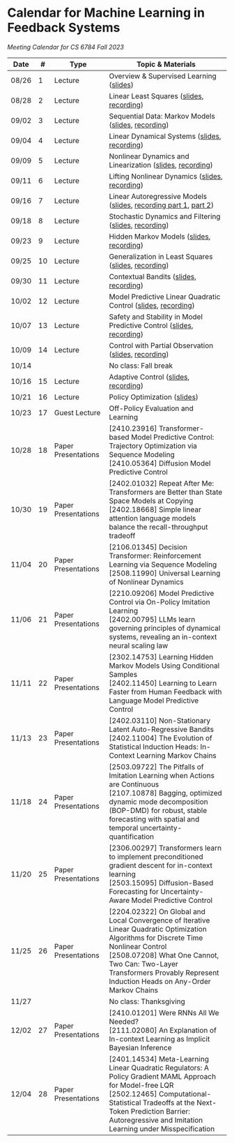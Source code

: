 # Calendar for Machine Learning in Feedback Systems
*Meeting Calendar for CS 6784 Fall 2023*

| Date | # | Type | Topic & Materials |
| --- | --- | --- | --- |
| 08/26 | 1 | Lecture | Overview & Supervised Learning ([slides](https://slides.com/sarahdean-2/01-overview-ml-in-feedback-sys-f25)) |
| 08/28 | 2 | Lecture | Linear Least Squares ([slides](https://slides.com/sarahdean-2/02-supervised-learning-least-squares-ml-in-feedback-sys-f25), [recording](https://vod.video.cornell.edu/media/Lecture+2%3A+Least+Squares+%28ML+In+Feedback+Sys+F25%29/1_4hv15ez1)) |
| 09/02 | 3 | Lecture | Sequential Data: Markov Models ([slides](https://slides.com/sarahdean-2/03-sequential-data-markov-models-f25), [recording](https://vod.video.cornell.edu/media/Lecture+3%3A+Markov+Models+%28ML+In+Feedback+Sys+F25%29/1_sotmjfhf)) |
| 09/04 | 4 | Lecture | Linear Dynamical Systems ([slides](https://slides.com/sarahdean-2/04-linear-dynamics-ml-feedback-sys-f25), [recording](https://vod.video.cornell.edu/media/Lecture+3%3A+Linear+Dynamics+Models+%28ML+in+Feedback+Sys+F25%29/1_kgnawf0m)) |
| 09/09 | 5 | Lecture | Nonlinear Dynamics and Linearization ([slides](https://slides.com/sarahdean-2/05-nonlin-dynamics-ml-feedback-sys-f25), [recording](https://vod.video.cornell.edu/media/+Lecture+4%3A+Linearizing+Nonlinear+Dynamics+%28ML+in+Feedback+Sys+F25%29+/1_4key265f)) | 
| 09/11 | 6 | Lecture | Lifting Nonlinear Dynamics ([slides](https://slides.com/sarahdean-2/06-nonlin-dynamics-koopman-ml-feedback-sys-f25/), [recording](https://vod.video.cornell.edu/media/Lecture+6%3A+Lifting+Nonlinear+Dynamics+%28ML+in+Feedback+Sys+F25%29/1_1mpfxjzv)) |
| 09/16 | 7 | Lecture | Linear Autoregressive Models ([slides](https://slides.com/sarahdean-2/07-linear-autoregressive-ml-in-feedback-sys-f25), [recording part 1](https://vod.video.cornell.edu/media/+Lecture+7+part+1%3A+Linear+Autoregressive+Models+%28ML+in+Feedback+Sys+F25%29+/1_n3qb43zt), [part 2](https://vod.video.cornell.edu/media/%20Lecture%207%20part%202%3A%20Linear%20Autoregressive%20Models%20(ML%20in%20Feedback%20Sys%20F25)%20/1_fx1m5c22)) |
| 09/18 | 8 | Lecture | Stochastic Dynamics and Filtering ([slides](https://slides.com/sarahdean-2/08-state-estimation-ml-in-feedback-sys-f25), [recording](https://vod.video.cornell.edu/media/+Lecture+8%3A+Stochastic+Dynamics+and+Filtering+%28ML+in+Feedback+Sys+F25%29+/1_8j994nir)) |
| 09/23 | 9 | Lecture | Hidden Markov Models ([slides](https://slides.com/sarahdean-2/09-hidden-markov-ml-in-feedback-sys-f25), [recording](https://vod.video.cornell.edu/media/Lecture+9%3A+Hidden+Markov+Models+%28ML+in+Feedback+Sys+F25%29/1_bhoqesb1)) |
| 09/25 | 10 | Lecture | Generalization in Least Squares ([slides](https://slides.com/sarahdean-2/10-generalization-ml-in-feedback-sys-f25), [recording](https://vod.video.cornell.edu/media/Lecture+10%3A+Generalization+%28ML+in+Feedback+Sys+F25%29/1_gbqrzyos)) |
| 09/30 | 11 | Lecture | Contextual Bandits ([slides](https://slides.com/sarahdean-2/11-bandits-ml-in-feedback-sys-f25), [recording](https://vod.video.cornell.edu/media/+Lecture+11%3A+Contextual+Bandits+%28ML+In+Feedback+Sys+F25%29+/1_lzry392g)) |
| 10/02 | 12 | Lecture | Model Predictive Linear Quadratic Control ([slides](https://slides.com/sarahdean-2/11-bandits-ml-in-feedback-sys-f25-7c4a66), [recording](https://vod.video.cornell.edu/media/+Lecture+12%3A+Model+Predictive+Linear+Quadratic+Control+%28ML+In+Feedback+Sys+F25%29+/1_0xd91d2q)) |
| 10/07 | 13 | Lecture | Safety and Stability in Model Predictive Control ([slides](https://slides.com/sarahdean-2/13-mpc-safe-ml-in-feedback-sys-f25), [recording](https://vod.video.cornell.edu/media/Lecture+13%3A+Safety+and+Stability+in+Model+Predictive+Control+%28ML+In+Feedback+Sys+F25%29/1_8ox4frmg)) |
| 10/09 | 14 | Lecture | Control with Partial Observation ([slides](https://slides.com/sarahdean-2/14-sep-prin-ml-in-feedback-sys-f25), [recording](https://vod.video.cornell.edu/media/Lecture+14%3A+Control+with+Partial+Observation+%28ML+In+Feedback+Sys+F25%29/1_ca5c1x7x)) |
| 10/14 |  |  | No class: Fall break |
| 10/16 | 15 | Lecture | Adaptive Control ([slides](https://slides.com/sarahdean-2/15-adaptive-control-ml-in-feedback-sys-f25), [recording](https://vod.video.cornell.edu/media/+Lecture+15%3A+Adaptive+Control+%28ML+In+Feedback+Sys+F25%29+/1_2isxfefm)) |
| 10/21 | 16 | Lecture | Policy Optimization ([slides](https://slides.com/sarahdean-2/16-policy-opt-ml-in-feedback-sys-f25)) |
| 10/23 | 17 | Guest Lecture | Off-Policy Evaluation and Learning |
| 10/28 | 18 | Paper Presentations | [2410.23916] Transformer-based Model Predictive Control: Trajectory Optimization via Sequence Modeling <br> [2410.05364] Diffusion Model Predictive Control |
| 10/30 | 19 | Paper Presentations | [2402.01032] Repeat After Me: Transformers are Better than State Space Models at Copying<br>[2402.18668] Simple linear attention language models balance the recall-throughput tradeoff |
| 11/04 | 20 | Paper Presentations | [2106.01345] Decision Transformer: Reinforcement Learning via Sequence Modeling<br>[2508.11990] Universal Learning of Nonlinear Dynamics |
| 11/06 | 21 | Paper Presentations | [2210.09206] Model Predictive Control via On-Policy Imitation Learning<br>[2402.00795] LLMs learn governing principles of dynamical systems, revealing an in-context neural scaling law |
| 11/11 | 22 | Paper Presentations | [2302.14753] Learning Hidden Markov Models Using Conditional Samples<br>[2402.11450] Learning to Learn Faster from Human Feedback with Language Model Predictive Control |
| 11/13 | 23 | Paper Presentations | [2402.03110] Non-Stationary Latent Auto-Regressive Bandits<br>[2402.11004] The Evolution of Statistical Induction Heads: In-Context Learning Markov Chains |
| 11/18 | 24 | Paper Presentations | [2503.09722] The Pitfalls of Imitation Learning when Actions are Continuous<br>[2107.10878] Bagging, optimized dynamic mode decomposition (BOP-DMD) for robust, stable forecasting with spatial and temporal uncertainty-quantification |
| 11/20 | 25 | Paper Presentations | [2306.00297] Transformers learn to implement preconditioned gradient descent for in-context learning<br>[2503.15095] Diffusion-Based Forecasting for Uncertainty-Aware Model Predictive Control |
| 11/25 | 26 | Paper Presentations | [2204.02322] On Global and Local Convergence of Iterative Linear Quadratic Optimization Algorithms for Discrete Time Nonlinear Control<br>[2508.07208] What One Cannot, Two Can: Two-Layer Transformers Provably Represent Induction Heads on Any-Order Markov Chains |
| 11/27 |  |  | No class: Thanksgiving |
| 12/02 | 27 | Paper Presentations | [2410.01201] Were RNNs All We Needed?<br>[2111.02080] An Explanation of In-context Learning as Implicit Bayesian Inference |
| 12/04 | 28 | Paper Presentations | [2401.14534] Meta-Learning Linear Quadratic Regulators: A Policy Gradient MAML Approach for Model-free LQR<br>[2502.12465] Computational-Statistical Tradeoffs at the Next-Token Prediction Barrier: Autoregressive and Imitation Learning under Misspecification |
